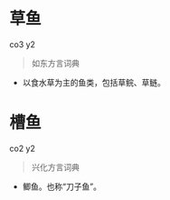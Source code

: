 # 草鱼
co3 y2
> 如东方言词典
- 以食水草为主的鱼类，包括草鲩、草鲢。

# 槽鱼
co2 y2
> 兴化方言词典
- 鲫鱼。也称“刀子鱼”。

<!--
存疑
# 草鱼
co3 y2
+ 四大家鱼的一种，乡人则对各种野生淡水鱼统称草鱼。
  * 泰兴方言辞典
-->
